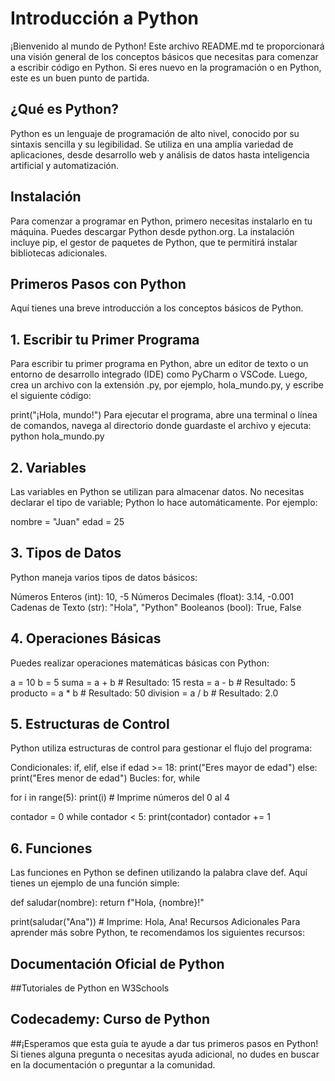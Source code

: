 # Introducción a Python
¡Bienvenido al mundo de Python! Este archivo README.md te proporcionará una visión general de los conceptos básicos que necesitas para comenzar a escribir código en Python. Si eres nuevo en la programación o en Python, este es un buen punto de partida.

## ¿Qué es Python?
Python es un lenguaje de programación de alto nivel, conocido por su sintaxis sencilla y su legibilidad. Se utiliza en una amplia variedad de aplicaciones, desde desarrollo web y análisis de datos hasta inteligencia artificial y automatización.

## Instalación
Para comenzar a programar en Python, primero necesitas instalarlo en tu máquina. Puedes descargar Python desde python.org. La instalación incluye pip, el gestor de paquetes de Python, que te permitirá instalar bibliotecas adicionales.

## Primeros Pasos con Python
Aquí tienes una breve introducción a los conceptos básicos de Python.

## 1. Escribir tu Primer Programa
Para escribir tu primer programa en Python, abre un editor de texto o un entorno de desarrollo integrado (IDE) como PyCharm o VSCode. Luego, crea un archivo con la extensión .py, por ejemplo, hola_mundo.py, y escribe el siguiente código:

print("¡Hola, mundo!")
Para ejecutar el programa, abre una terminal o línea de comandos, navega al directorio donde guardaste el archivo y ejecuta:
python hola_mundo.py

## 2. Variables
Las variables en Python se utilizan para almacenar datos. No necesitas declarar el tipo de variable; Python lo hace automáticamente. Por ejemplo:

nombre = "Juan"
edad = 25

## 3. Tipos de Datos
Python maneja varios tipos de datos básicos:

Números Enteros (int): 10, -5
Números Decimales (float): 3.14, -0.001
Cadenas de Texto (str): "Hola", "Python"
Booleanos (bool): True, False

## 4. Operaciones Básicas
Puedes realizar operaciones matemáticas básicas con Python:

a = 10
b = 5
suma = a + b  # Resultado: 15
resta = a - b  # Resultado: 5
producto = a * b  # Resultado: 50
division = a / b  # Resultado: 2.0

## 5. Estructuras de Control
Python utiliza estructuras de control para gestionar el flujo del programa:

Condicionales: if, elif, else
if edad >= 18:
    print("Eres mayor de edad")
else:
    print("Eres menor de edad")
Bucles: for, while

for i in range(5):
    print(i)  # Imprime números del 0 al 4

contador = 0
while contador < 5:
    print(contador)
    contador += 1

## 6. Funciones
Las funciones en Python se definen utilizando la palabra clave def. Aquí tienes un ejemplo de una función simple:

def saludar(nombre):
    return f"Hola, {nombre}!"

print(saludar("Ana"))  # Imprime: Hola, Ana!
Recursos Adicionales
Para aprender más sobre Python, te recomendamos los siguientes recursos:

## Documentación Oficial de Python
##Tutoriales de Python en W3Schools
## Codecademy: Curso de Python

##¡Esperamos que esta guía te ayude a dar tus primeros pasos en Python! Si tienes alguna pregunta o necesitas ayuda adicional, no dudes en buscar en la documentación o preguntar a la comunidad.
